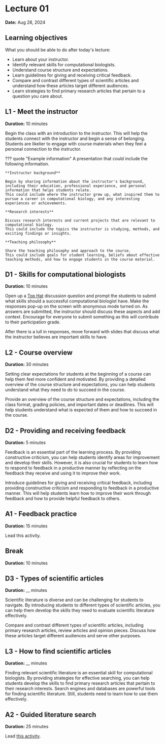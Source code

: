 # Lecture 01

**Date:** Aug 28, 2024

## Learning objectives

What you should be able to do after today's lecture:

-   Learn about your instructor.
-   Identify relevant skills for computational biologists.
-   Understand course structure and expectations.
-   Learn guidelines for giving and receiving critical feedback.
-   Compare and contrast different types of scientific articles and understand how these articles target different audiences.
-   Learn strategies to find primary research articles that pertain to a question you care about.

## L1 - Meet the instructor

**Duration:** 10 minutes

Begin the class with an introduction to the instructor.
This will help the students connect with the instructor and begin a sense of belonging.
Students are likelier to engage with course materials when they feel a personal connection to the instructor.

??? quote "Example information"
    A presentation that could include the following information.

    **Instructor background**

    Begin by sharing information about the instructor's background, including their education, professional experience, and personal information that helps students relate.
    This could include where the instructor grew up, what inspired them to pursue a career in computational biology, and any interesting experiences or achievements.

    **Research interests**

    Discuss research interests and current projects that are relevant to computational biology.
    This could include the topics the instructor is studying, methods, and exciting findings or insights.

    **Teaching philosophy**

    Share the teaching philosophy and approach to the course.
    This could include goals for student learning, beliefs about effective teaching methods, and how to engage students in the course material.

## D1 - Skills for computational biologists

**Duration:** 10 minutes

Open up a [Top Hat](https://app.tophat.com) discussion question and prompt the students to submit what skills should a successful computational biologist have.
Make the responses pop-up on the screen with anonymous mode turned on.
As answers are submitted, the instructor should discuss these aspects and add context.
Encourage for everyone to submit something as this will contribute to their participation grade.

After there is a lull in responses, move forward with slides that discuss what the instructor believes are important skills to have.

## L2 - Course overview

**Duration:** 30 minutes

Setting clear expectations for students at the beginning of a course can help them feel more confident and motivated.
By providing a detailed overview of the course structure and expectations, you can help students understand what they need to do to succeed in the course.

Provide an overview of the course structure and expectations, including the class format, grading policies, and important dates or deadlines.
This will help students understand what is expected of them and how to succeed in the course.

## D2 - Providing and receiving feedback

**Duration:** 5 minutes

Feedback is an essential part of the learning process.
By providing constructive criticism, you can help students identify areas for improvement and develop their skills.
However, it is also crucial for students to learn how to respond to feedback in a productive manner by reflecting on the feedback they receive and using it to improve their work.

Introduce guidelines for giving and receiving critical feedback, including providing constructive criticism and responding to feedback in a productive manner.
This will help students learn how to improve their work through feedback and how to provide helpful feedback to others.

## A1 - Feedback practice

**Duration:** 15 minutes

Lead this activity.

## Break

**Duration:** 10 minutes

## D3 - Types of scientific articles

**Duration:** __ minutes

Scientific literature is diverse and can be challenging for students to navigate.
By introducing students to different types of scientific articles, you can help them develop the skills they need to evaluate scientific literature effectively.

Compare and contrast different types of scientific articles, including primary research articles, review articles and opinion pieces.
Discuss how these articles target different audiences and serve other purposes.

## L3 - How to find scientific articles

**Duration:** __ minutes

Finding relevant scientific literature is an essential skill for computational biologists.
By providing strategies for effective searching, you can help students develop the skills to find primary research articles that pertain to their research interests.
Search engines and databases are powerful tools for finding scientific literature.
Still, students need to learn how to use them effectively.

## A2 - Guided literature search

**Duration:** 25 minutes

Lead [this activity](activity:lit-search).
